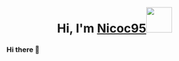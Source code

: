 # <h1 align="center">Hi, I'm <a href="https://github.com/nicoc9565">Nicoc95<a><img src="https://github.com/nicoc9565/nicoc9565/assets/107004558/ab7da788-e55a-4f8c-8069-9defa4506962" width="60px" /></h1>
### Hi there 👋

<!--
**nicoc9565/nicoc9565** is a ✨ _special_ ✨ repository because its `README.md` (this file) appears on your GitHub profile.

Here are some ideas to get you started:

- 🔭 I’m currently working on ...
- 🌱 I’m currently learning ...
- 👯 I’m looking to collaborate on ...
- 🤔 I’m looking for help with ...
- 💬 Ask me about ...
- 📫 How to reach me: ...
- 😄 Pronouns: ...
- ⚡ Fun fact: ...
-->
